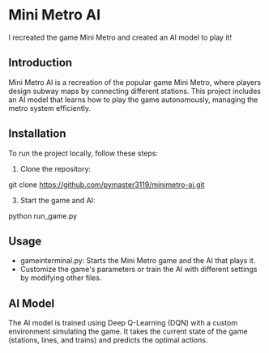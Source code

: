 # Mini Metro AI

I recreated the game Mini Metro and created an AI model to play it!

## Introduction

Mini Metro AI is a recreation of the popular game Mini Metro, where players design subway maps by connecting different stations. This project includes an AI model that learns how to play the game autonomously, managing the metro system efficiently.

## Installation

To run the project locally, follow these steps:

1. Clone the repository:

git clone https://github.com/pymaster3119/minimetro-ai.git

3. Start the game and AI:

python run_game.py

## Usage

- gameinterminal.py: Starts the Mini Metro game and the AI that plays it.
- Customize the game's parameters or train the AI with different settings by modifying other files.

## AI Model

The AI model is trained using Deep Q-Learning (DQN) with a custom environment simulating the game. It takes the current state of the game (stations, lines, and trains) and predicts the optimal actions.
